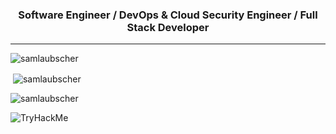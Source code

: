 <h3 align="center">Software Engineer / DevOps & Cloud Security Engineer / Full Stack Developer</h3>
<hr>

<img src="https://github-profile-trophy.vercel.app/?username=samlaubscher&theme=matrix&column=8&margin-w=15&margin-h=15" alt="samlaubscher" />

<p>&nbsp;<img align="center" src="https://github-readme-stats.vercel.app/api?username=samlaubscher&show_icons=true&locale=en&theme=synthwave&count_private=true&include_all_commits=true&card_width=10" alt="samlaubscher" />

 <img align="center" src="https://github-readme-streak-stats.herokuapp.com/?user=samlaubscher&theme=synthwave" alt="samlaubscher" /></p>

<img src="https://tryhackme-badges.s3.amazonaws.com/tw34kz.png" alt="TryHackMe">
